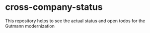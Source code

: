 # cross-company-status
This repository helps to see the actual status and open todos for the Gutmann modernization
